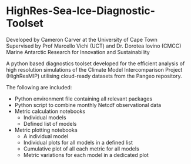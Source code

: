 # **HighRes-Sea-Ice-Diagnostic-Toolset**
Developed by Cameron Carver at the University of Cape Town<br>
Supervised by Prof Marcello Vichi (UCT) and Dr. Dorotea Iovino (CMCC)<br>
Marine Antarctic Research for Innovation and Sustainability<br>

A python based diagnostics toolset developed for the efficient analysis of high resolution simulations of the Climate Model Intercomparison Project (HighResMIP) utilising cloud-ready datasets from the Pangeo repository.

The following are included:
- Python environment file containing all relevant packages
- Python script to combine monthly Netcdf observational data
- Metric calculation notebooks
  - Individual models
  - Defined list of models
- Metric plotting notebooka
  - A individual model
  - Individual plots for all models in a defined list
  - Cumulative plot of all each metric for all models
  - Metric variations for each model in a dedicated plot
